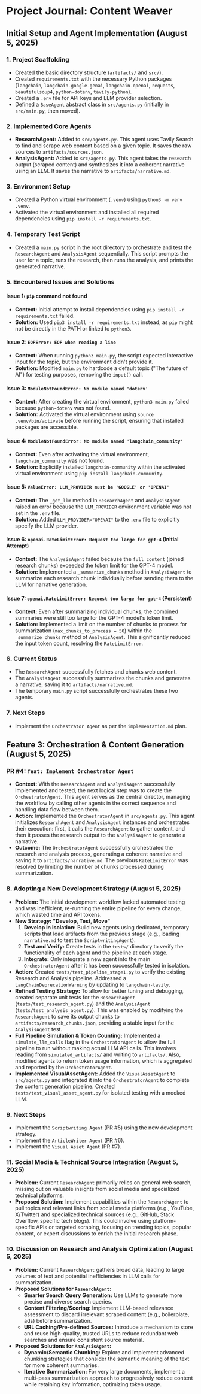 # Project Journal: Content Weaver

## Initial Setup and Agent Implementation (August 5, 2025)

### 1. Project Scaffolding
- Created the basic directory structure (`artifacts/` and `src/`).
- Created `requirements.txt` with the necessary Python packages (`langchain`, `langchain-google-genai`, `langchain-openai`, `requests`, `beautifulsoup4`, `python-dotenv`, `tavily-python`).
- Created a `.env` file for API keys and LLM provider selection.
- Defined a `BaseAgent` abstract class in `src/agents.py` (initially in `src/main.py`, then moved).

### 2. Implemented Core Agents
- **ResearchAgent:** Added to `src/agents.py`. This agent uses Tavily Search to find and scrape web content based on a given topic. It saves the raw sources to `artifacts/sources.json`.
- **AnalysisAgent:** Added to `src/agents.py`. This agent takes the research output (scraped content) and synthesizes it into a coherent narrative using an LLM. It saves the narrative to `artifacts/narrative.md`.

### 3. Environment Setup
- Created a Python virtual environment (`.venv`) using `python3 -m venv .venv`.
- Activated the virtual environment and installed all required dependencies using `pip install -r requirements.txt`.

### 4. Temporary Test Script
- Created a `main.py` script in the root directory to orchestrate and test the `ResearchAgent` and `AnalysisAgent` sequentially. This script prompts the user for a topic, runs the research, then runs the analysis, and prints the generated narrative.

### 5. Encountered Issues and Solutions

#### Issue 1: `pip` command not found
- **Context:** Initial attempt to install dependencies using `pip install -r requirements.txt` failed.
- **Solution:** Used `pip3 install -r requirements.txt` instead, as `pip` might not be directly in the PATH or linked to `python3`.

#### Issue 2: `EOFError: EOF when reading a line`
- **Context:** When running `python3 main.py`, the script expected interactive input for the topic, but the environment didn't provide it.
- **Solution:** Modified `main.py` to hardcode a default topic ("The future of AI") for testing purposes, removing the `input()` call.

#### Issue 3: `ModuleNotFoundError: No module named 'dotenv'`
- **Context:** After creating the virtual environment, `python3 main.py` failed because `python-dotenv` was not found.
- **Solution:** Activated the virtual environment using `source .venv/bin/activate` before running the script, ensuring that installed packages are accessible.

#### Issue 4: `ModuleNotFoundError: No module named 'langchain_community'`
- **Context:** Even after activating the virtual environment, `langchain_community` was not found.
- **Solution:** Explicitly installed `langchain-community` within the activated virtual environment using `pip install langchain-community`.

#### Issue 5: `ValueError: LLM_PROVIDER must be 'GOOGLE' or 'OPENAI'`
- **Context:** The `_get_llm` method in `ResearchAgent` and `AnalysisAgent` raised an error because the `LLM_PROVIDER` environment variable was not set in the `.env` file.
- **Solution:** Added `LLM_PROVIDER="OPENAI"` to the `.env` file to explicitly specify the LLM provider.

#### Issue 6: `openai.RateLimitError: Request too large for gpt-4` (Initial Attempt)
- **Context:** The `AnalysisAgent` failed because the `full_content` (joined research chunks) exceeded the token limit for the GPT-4 model.
- **Solution:** Implemented a `_summarize_chunks` method in `AnalysisAgent` to summarize each research chunk individually before sending them to the LLM for narrative generation.

#### Issue 7: `openai.RateLimitError: Request too large for gpt-4` (Persistent)
- **Context:** Even after summarizing individual chunks, the combined summaries were still too large for the GPT-4 model's token limit.
- **Solution:** Implemented a limit on the number of chunks to process for summarization (`max_chunks_to_process = 50`) within the `_summarize_chunks` method of `AnalysisAgent`. This significantly reduced the input token count, resolving the `RateLimitError`.

### 6. Current Status
- The `ResearchAgent` successfully fetches and chunks web content.
- The `AnalysisAgent` successfully summarizes the chunks and generates a narrative, saving it to `artifacts/narrative.md`.
- The temporary `main.py` script successfully orchestrates these two agents.

### 7. Next Steps
- Implement the `Orchestrator Agent` as per the `implementation.md` plan.

## Feature 3: Orchestration & Content Generation (August 5, 2025)

### PR #4: `feat: Implement Orchestrator Agent`
- **Context:** With the `ResearchAgent` and `AnalysisAgent` successfully implemented and tested, the next logical step was to create the `OrchestratorAgent`. This agent serves as the central director, managing the workflow by calling other agents in the correct sequence and handling data flow between them.
- **Action:** Implemented the `OrchestratorAgent` in `src/agents.py`. This agent initializes `ResearchAgent` and `AnalysisAgent` instances and orchestrates their execution: first, it calls the `ResearchAgent` to gather content, and then it passes the research output to the `AnalysisAgent` to generate a narrative.
- **Outcome:** The `OrchestratorAgent` successfully orchestrated the research and analysis process, generating a coherent narrative and saving it to `artifacts/narrative.md`. The previous `RateLimitError` was resolved by limiting the number of chunks processed during summarization.

### 8. Adopting a New Development Strategy (August 5, 2025)

- **Problem:** The initial development workflow lacked automated testing and was inefficient, re-running the entire pipeline for every change, which wasted time and API tokens.
- **New Strategy: "Develop, Test, Move"**
    1.  **Develop in Isolation:** Build new agents using dedicated, temporary scripts that load artifacts from the previous stage (e.g., loading `narrative.md` to test the `ScriptwritingAgent`).
    2.  **Test and Verify:** Create tests in the `tests/` directory to verify the functionality of each agent and the pipeline at each stage.
    3.  **Integrate:** Only integrate a new agent into the main `OrchestratorAgent` after it has been successfully tested in isolation.
- **Action:** Created `tests/test_pipeline_stage1.py` to verify the existing Research and Analysis pipeline. Addressed a `LangChainDeprecationWarning` by updating to `langchain-tavily`.
- **Refined Testing Strategy:** To allow for better tuning and debugging, created separate unit tests for the `ResearchAgent` (`tests/test_research_agent.py`) and the `AnalysisAgent` (`tests/test_analysis_agent.py`). This was enabled by modifying the `ResearchAgent` to save its output chunks to `artifacts/research_chunks.json`, providing a stable input for the `AnalysisAgent` test.
- **Full Pipeline Simulation & Token Counting:** Implemented a `simulate_llm_calls` flag in the `OrchestratorAgent` to allow the full pipeline to run without making actual LLM API calls. This involves reading from `simulated_artifacts/` and writing to `artifacts/`. Also, modified agents to return token usage information, which is aggregated and reported by the `OrchestratorAgent`.
- **Implemented VisualAssetAgent:** Added the `VisualAssetAgent` to `src/agents.py` and integrated it into the `OrchestratorAgent` to complete the content generation pipeline. Created `tests/test_visual_asset_agent.py` for isolated testing with a mocked LLM.

### 9. Next Steps
- Implement the `Scriptwriting Agent` (PR #5) using the new development strategy.
- Implement the `ArticleWriter Agent` (PR #6).
- Implement the `Visual Asset Agent` (PR #7).

### 11. Social Media & Technical Source Integration (August 5, 2025)
- **Problem:** Current `ResearchAgent` primarily relies on general web search, missing out on valuable insights from social media and specialized technical platforms.
- **Proposed Solution:** Implement capabilities within the `ResearchAgent` to pull topics and relevant links from social media platforms (e.g., YouTube, X/Twitter) and specialized technical sources (e.g., GitHub, Stack Overflow, specific tech blogs). This could involve using platform-specific APIs or targeted scraping, focusing on trending topics, popular content, or expert discussions to enrich the initial research phase.

### 10. Discussion on Research and Analysis Optimization (August 5, 2025)
- **Problem:** Current `ResearchAgent` gathers broad data, leading to large volumes of text and potential inefficiencies in LLM calls for summarization.
- **Proposed Solutions for `ResearchAgent`:**
    - **Smarter Search Query Generation:** Use LLMs to generate more precise and diverse search queries.
    - **Content Filtering/Scoring:** Implement LLM-based relevance assessment to discard irrelevant scraped content (e.g., boilerplate, ads) before summarization.
    - **URL Caching/Pre-defined Sources:** Introduce a mechanism to store and reuse high-quality, trusted URLs to reduce redundant web searches and ensure consistent source material.
- **Proposed Solutions for `AnalysisAgent`:**
    - **Dynamic/Semantic Chunking:** Explore and implement advanced chunking strategies that consider the semantic meaning of the text for more coherent summaries.
    - **Iterative Summarization:** For very large documents, implement a multi-pass summarization approach to progressively reduce content while retaining key information, optimizing token usage.